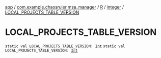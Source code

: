 [app](../../../index.md) / [com.example.chaosruler.msa_manager](../../index.md) / [R](../index.md) / [integer](index.md) / [LOCAL_PROJECTS_TABLE_VERSION](.)

# LOCAL_PROJECTS_TABLE_VERSION

`static val LOCAL_PROJECTS_TABLE_VERSION: `[`Int`](https://kotlinlang.org/api/latest/jvm/stdlib/kotlin/-int/index.html)
`static val LOCAL_PROJECTS_TABLE_VERSION: `[`Int`](https://kotlinlang.org/api/latest/jvm/stdlib/kotlin/-int/index.html)